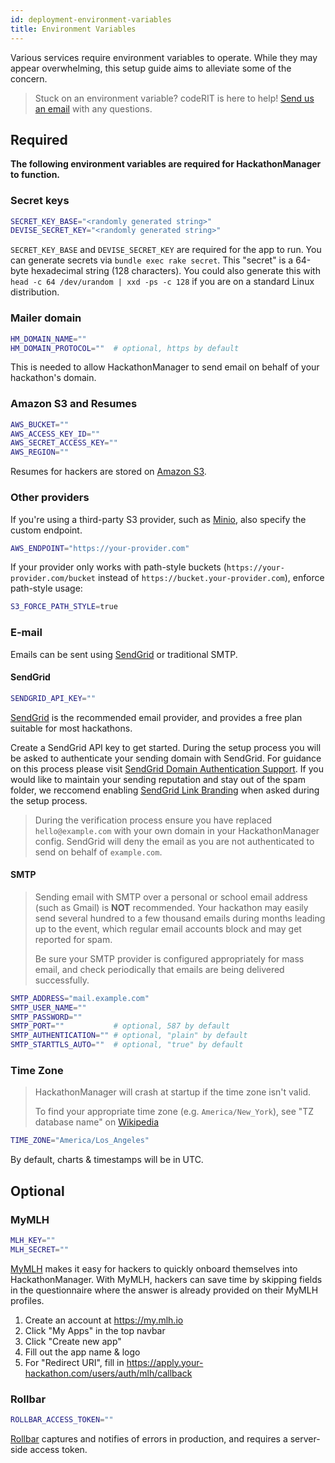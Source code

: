 ```yaml
---
id: deployment-environment-variables
title: Environment Variables
---
```


Various services require environment variables to operate. While they may appear overwhelming, this setup guide aims to alleviate some of the concern. 

> Stuck on an environment variable? codeRIT is here to help! [Send us an email](mailto:engineering@coderit.org) with any questions.

## Required
**The following environment variables are required for HackathonManager to function.**

### Secret keys

```bash
SECRET_KEY_BASE="<randomly generated string>"
DEVISE_SECRET_KEY="<randomly generated string>"
```

`SECRET_KEY_BASE` and `DEVISE_SECRET_KEY` are required for the app to run. You can generate secrets via `bundle exec rake secret`. This "secret" is a 64-byte hexadecimal string (128 characters). You could also generate this with `head -c 64 /dev/urandom | xxd -ps -c 128` if you are on a standard Linux distribution.

### Mailer domain

```bash
HM_DOMAIN_NAME=""
HM_DOMAIN_PROTOCOL=""  # optional, https by default
```

This is needed to allow HackathonManager to send email on behalf of your hackathon's domain.

### Amazon S3 and Resumes

```bash
AWS_BUCKET=""
AWS_ACCESS_KEY_ID=""
AWS_SECRET_ACCESS_KEY=""
AWS_REGION=""
```

Resumes for hackers are stored on [Amazon S3](https://aws.amazon.com/s3/).

### Other providers
If you're using a third-party S3 provider, such as [Minio](https://min.io), also specify the custom endpoint.

```bash
AWS_ENDPOINT="https://your-provider.com"
```

If your provider only works with path-style buckets (`https://your-provider.com/bucket` instead of `https://bucket.your-provider.com`), enforce path-style usage:

```bash
S3_FORCE_PATH_STYLE=true
```

### E-mail

Emails can be sent using [SendGrid](https://sendgrid.com) or traditional SMTP.

#### SendGrid

```bash
SENDGRID_API_KEY=""
```

[SendGrid](https://sendgrid.com) is the recommended email provider, and provides a free plan suitable for most hackathons.

Create a SendGrid API key to get started. During the setup process you will be asked to authenticate your sending domain with SendGrid. For guidance on this process please visit [SendGrid Domain Authentication Support](https://sendgrid.com/docs/ui/account-and-settings/how-to-set-up-domain-authentication/). If you would like to maintain your sending reputation and stay out of the spam folder, we reccomend enabling [SendGrid Link Branding](https://sendgrid.com/docs/ui/account-and-settings/how-to-set-up-link-branding/) when asked during the setup process. 


>During the verification process ensure you have replaced `hello@example.com` with your own domain in your HackathonManager config. SendGrid will deny the email as you are not authenticated to send on behalf of `example.com`.

#### SMTP

>Sending email with SMTP over a personal or school email address (such as Gmail) is **NOT** recommended. Your hackathon may easily send several hundred to a few thousand emails during months leading up to the event, which regular email accounts block and may get reported for spam.
>
>Be sure your SMTP provider is configured appropriately for mass email, and check periodically that emails are being delivered successfully.

```bash
SMTP_ADDRESS="mail.example.com"
SMTP_USER_NAME=""
SMTP_PASSWORD=""
SMTP_PORT=""           # optional, 587 by default
SMTP_AUTHENTICATION="" # optional, "plain" by default
SMTP_STARTTLS_AUTO=""  # optional, "true" by default
```

### Time Zone

>HackathonManager will crash at startup if the time zone isn't valid.
>
>To find your appropriate time zone (e.g. `America/New_York`), see "TZ database name" on [Wikipedia](https://en.wikipedia.org/wiki/List_of_tz_database_time_zones)

```bash
TIME_ZONE="America/Los_Angeles"
```

By default, charts & timestamps will be in UTC.

## Optional

### MyMLH

```bash
MLH_KEY=""
MLH_SECRET=""
```

[MyMLH](https://my.mlh.io/) makes it easy for hackers to quickly onboard themselves into HackathonManager. With MyMLH, hackers can save time by skipping fields in the questionnaire where the answer is already provided on their MyMLH profiles.

1. Create an account at https://my.mlh.io
2. Click "My Apps" in the top navbar
3. Click "Create new app"
4. Fill out the app name & logo
5. For "Redirect URI", fill in https://apply.your-hackathon.com/users/auth/mlh/callback

### Rollbar

```bash
ROLLBAR_ACCESS_TOKEN=""
```

[Rollbar](https://rollbar.com/) captures and notifies of errors in production, and requires a server-side access token.





